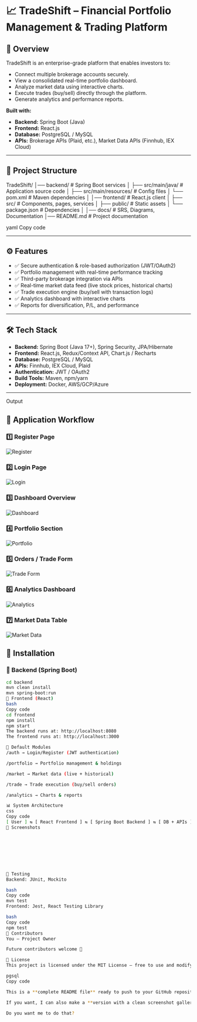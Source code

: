 # 📈 TradeShift – Financial Portfolio Management & Trading Platform

## 🚀 Overview
TradeShift is an enterprise-grade platform that enables investors to:

- Connect multiple brokerage accounts securely.
- View a consolidated real-time portfolio dashboard.
- Analyze market data using interactive charts.
- Execute trades (buy/sell) directly through the platform.
- Generate analytics and performance reports.

**Built with:**

- **Backend:** Spring Boot (Java)  
- **Frontend:** React.js  
- **Database:** PostgreSQL / MySQL  
- **APIs:** Brokerage APIs (Plaid, etc.), Market Data APIs (Finnhub, IEX Cloud)  

---

## 📂 Project Structure
TradeShift/
│── backend/ # Spring Boot services
│ ├── src/main/java/ # Application source code
│ ├── src/main/resources/ # Config files
│ └── pom.xml # Maven dependencies
│
│── frontend/ # React.js client
│ ├── src/ # Components, pages, services
│ ├── public/ # Static assets
│ └── package.json # Dependencies
│
│── docs/ # SRS, Diagrams, Documentation
│── README.md # Project documentation

yaml
Copy code

---

## ⚙️ Features
- ✅ Secure authentication & role-based authorization (JWT/OAuth2)  
- ✅ Portfolio management with real-time performance tracking  
- ✅ Third-party brokerage integration via APIs  
- ✅ Real-time market data feed (live stock prices, historical charts)  
- ✅ Trade execution engine (buy/sell with transaction logs)  
- ✅ Analytics dashboard with interactive charts  
- ✅ Reports for diversification, P/L, and performance  

---

## 🛠️ Tech Stack
- **Backend:** Spring Boot (Java 17+), Spring Security, JPA/Hibernate  
- **Frontend:** React.js, Redux/Context API, Chart.js / Recharts  
- **Database:** PostgreSQL / MySQL  
- **APIs:** Finnhub, IEX Cloud, Plaid  
- **Authentication:** JWT / OAuth2  
- **Build Tools:** Maven, npm/yarn  
- **Deployment:** Docker, AWS/GCP/Azure  

---

Output

## 📸 Application Workflow

### 1️⃣ Register Page
![Register](https://raw.githubusercontent.com/GayatriSutar2004/TradeShiftProjectZaalima/main/doc/Screenshot%202025-09-27%20224556.png)

### 2️⃣ Login Page
![Login](https://raw.githubusercontent.com/GayatriSutar2004/TradeShiftProjectZaalima/main/doc/Screenshot%202025-09-27%20224726.png)

### 3️⃣ Dashboard Overview
![Dashboard](https://raw.githubusercontent.com/GayatriSutar2004/TradeShiftProjectZaalima/main/doc/Screenshot%202025-09-27%20224738.png)

### 4️⃣ Portfolio Section
![Portfolio](https://raw.githubusercontent.com/GayatriSutar2004/TradeShiftProjectZaalima/main/doc/Screenshot%202025-09-27%20224747.png)

### 5️⃣ Orders / Trade Form
![Trade Form](https://raw.githubusercontent.com/GayatriSutar2004/TradeShiftProjectZaalima/main/doc/Screenshot%202025-09-27%20224836.png)

### 6️⃣ Analytics Dashboard
![Analytics](https://raw.githubusercontent.com/GayatriSutar2004/TradeShiftProjectZaalima/main/doc/Screenshot%202025-09-27%20224828.png)

### 7️⃣ Market Data Table
![Market Data](https://raw.githubusercontent.com/GayatriSutar2004/TradeShiftProjectZaalima/main/doc/Screenshot%202025-09-27%20224843.png)




## 📌 Installation

### 🔹 Backend (Spring Boot)
```bash
cd backend
mvn clean install
mvn spring-boot:run
🔹 Frontend (React)
bash
Copy code
cd frontend
npm install
npm start
The backend runs at: http://localhost:8080
The frontend runs at: http://localhost:3000

🔑 Default Modules
/auth → Login/Register (JWT authentication)

/portfolio → Portfolio management & holdings

/market → Market data (live + historical)

/trade → Trade execution (buy/sell orders)

/analytics → Charts & reports

📊 System Architecture
css
Copy code
[ User ] ⇆ [ React Frontend ] ⇆ [ Spring Boot Backend ] ⇆ [ DB + APIs ]
📸 Screenshots








🧪 Testing
Backend: JUnit, Mockito

bash
Copy code
mvn test
Frontend: Jest, React Testing Library

bash
Copy code
npm test
🤝 Contributors
You – Project Owner

Future contributors welcome 🚀

📜 License
This project is licensed under the MIT License – free to use and modify.

pgsql
Copy code

This is a **complete README file** ready to push to your GitHub repository.  

If you want, I can also make a **version with a clean screenshot gallery layout** using tables so it looks more like a portfolio showcase.  

Do you want me to do that?

